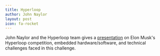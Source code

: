 ```yaml
---
title: Hyperloop
author: John Naylor
layout: post
icon: fa-rocket
---
```

John Naylor and the Hyperloop team gives a [presentation](https://docs.google.com/presentation/d/18-L8GKfowbAlIu9HKKSKpnMrtjKyiqsIPz7ninUVEdY/edit?usp=sharing) on Elon Musk's Hyperloop competition, embedded hardware/software, and technical challenges faced in this challenge.
